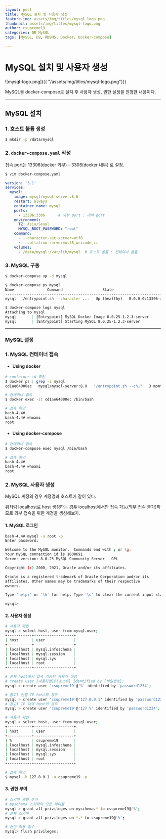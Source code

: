 ```yaml
---
layout: post
title: MySQL 설치 및 사용자 생성
feature-img: assets/img/titles/mysql-logo.png
thumbnail: assets/img/titles/mysql-logo.png
author: csupreme19
categories: DB MySQL
tags: [MySQL, DB, RDBMS, Docker, Docker-compose]

---
```


# MySQL 설치 및 사용자 생성

![mysql-logo.png]({{ "/assets/img/titles/mysql-logo.png"}})

MySQL을 docker-compose로 설치 후 사용자 생성, 권한 설정을 진행한 내용이다.

---

## MySQL 설치

### 1. 호스트 볼륨 생성
```sh
$ mkdir -p /data/mysql
```

### 2. `docker-compose.yaml` 작성
접속 port는 13306(docker 외부) - 3306(docker 내부) 로 설정.

```sh
$ vim docker-compose.yaml
```

```yaml
version: '3.1'
services:
  mysql:
    image: mysql/mysql-server:8.0
    restart: always
    container_name: mysql
    ports:
      - 13306:3306		# 외부 port : 내부 port
    environment:
      TZ: Asia/Seoul
      MYSQL_ROOT_PASSWORD: "root"
    command: 
      - --character-set-server=utf8
      - --collation-server=utf8_unicode_ci
    volumes:
      - /data/mysql:/var/lib/mysql	# 호스트 볼륨 : 컨테이너 볼륨
```

### 3. MySQL 구동

```sh
$ docker-compose up -d mysql

$ docker-compose ps mysql
Name               Command                  State                           Ports
-----------------------------------------------------------------------------------------------------
mysql   /entrypoint.sh --character ...   Up (healthy)   0.0.0.0:13306->3306/tcp, 33060/tcp, 33061/tc

$ docker-compose logs mysql
Attaching to mysql
mysql       | [Entrypoint] MySQL Docker Image 8.0.25-1.2.3-server
mysql       | [Entrypoint] Starting MySQL 8.0.25-1.2.3-server
```
---

### MySQL 설정

### 1. MySQL 컨테이너 접속

- #### Using docker

```sh
# container id 확인
$ docker ps | grep -i mysql
cd1ae64000ec   mysql/mysql-server:8.0   "/entrypoint.sh --ch…"   3 months ago   Up 3 months (healthy)   33060-33061/tcp, 0.0.0.0:13306->3306/tcp   mysql

# 컨테이너 접속
$ docker exec -it cd1ae64000ec /bin/bash

# 접속 확인
bash-4.4#
bash-4.4# whoami
root
```



- #### Using docker-compose

```sh
# 컨테이너 접속
$ docker-compose exec mysql /bin/bash

# 접속 확인
bash-4.4#
bash-4.4# whoami
root
```



### 2. MySQL 사용자 생성

MySQL 계정의 경우 계정명과 호스트가 같이 있다.

위처럼 localhost로 host 생성하는 경우 localhost에서만 접속 가능(외부 접속 불가)하므로 외부 접속을 위한 계정을 생성해보자.



#### 1. MySQL 로그인

```sh
bash-4.4# mysql -u root -p
Enter password:

Welcome to the MySQL monitor.  Commands end with ; or \g.
Your MySQL connection id is 1600691
Server version: 8.0.25 MySQL Community Server - GPL

Copyright (c) 2000, 2021, Oracle and/or its affiliates.

Oracle is a registered trademark of Oracle Corporation and/or its
affiliates. Other names may be trademarks of their respective
owners.

Type 'help;' or '\h' for help. Type '\c' to clear the current input statement.

mysql>
```



#### 2. 사용자 생성



```sh
# 사용자 확인
mysql > select host, user from mysql.user;
+-----------+------------------+
| host      | user             |
+-----------+------------------+
| localhost | mysql.infoschema |
| localhost | mysql.session    |
| localhost | mysql.sys        |
| localhost | root             |
+-----------+------------------+

# 전체 host에서 접속 가능한 사용자 생성
# create user {사용자명}@{호스트} identified by {비밀번호};
mysql > create user 'csupreme19'@'%' identified by 'password1234';

# 참고) 단일 IP host의 경우
mysql > create user 'csupreme19'@'127.0.0.1' identified by 'password1234';
# 참고) IP 대역 host의 경우
mysql > create user 'csupreme19'@'127.%' identified by 'password1234';

# 사용자 확인
mysql > select host, user from mysql.user;
+-----------+------------------+
| host      | user             |
+-----------+------------------+
| %         | csupreme19       |
| localhost | mysql.infoschema |
| localhost | mysql.session    |
| localhost | mysql.sys        |
| localhost | root             |
+-----------+------------------+

# 접속 확인
$ mysql -h 127.0.0.1 -u csupreme19 -p
```



#### 3. 권한 부여

```sh
# 스키마 권한 추가
# myschema 스키마의 모든 테이블
mysql > grant all privileges on myschema.* to csupreme19@'%';
# 전체 스키마
mysql > grant all privileges on *.* to csupreme19@'%';

# 권한 적용 필수
mysql> flush privileges;
```



